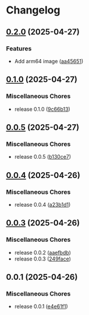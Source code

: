 # Changelog

## [0.2.0](https://github.com/jkingston/caddy-with-plugins/compare/v0.1.0...v0.2.0) (2025-04-27)


### Features

* Add arm64 image ([aa45651](https://github.com/jkingston/caddy-with-plugins/commit/aa456518fc1456dc4ebdf4bc3f67ee2825f6a4fa))

## [0.1.0](https://github.com/jkingston/caddy-with-plugins/compare/v0.0.5...v0.1.0) (2025-04-27)


### Miscellaneous Chores

* release 0.1.0 ([9c66b13](https://github.com/jkingston/caddy-with-plugins/commit/9c66b13762bcf09d63a21a7569b7b20761578559))

## [0.0.5](https://github.com/jkingston/caddy-with-plugins/compare/v0.0.4...v0.0.5) (2025-04-27)


### Miscellaneous Chores

* release 0.0.5 ([b130ce7](https://github.com/jkingston/caddy-with-plugins/commit/b130ce7502fd43f4f1cf2bb3fc8347bb3f88c1ce))

## [0.0.4](https://github.com/jkingston/caddy-with-plugins/compare/v0.0.3...v0.0.4) (2025-04-26)


### Miscellaneous Chores

* release 0.0.4 ([a23b1d1](https://github.com/jkingston/caddy-with-plugins/commit/a23b1d1d38ed78b8565af809b6931f812a777094))

## [0.0.3](https://github.com/jkingston/caddy-with-plugins/compare/v0.0.1...v0.0.3) (2025-04-26)


### Miscellaneous Chores

* release 0.0.2 ([aaefbdb](https://github.com/jkingston/caddy-with-plugins/commit/aaefbdb1ac08e75a5488b0cc9f403b5750e38fdb))
* release 0.0.3 ([249face](https://github.com/jkingston/caddy-with-plugins/commit/249face3e13cfc45c9b10082d6fcccdbd34a59d1))

## 0.0.1 (2025-04-26)


### Miscellaneous Chores

* release 0.0.1 ([e4e61f1](https://github.com/jkingston/caddy-with-plugins/commit/e4e61f177ecb824a776e18b3beb693d7e5568a97))
